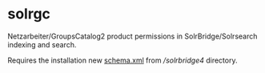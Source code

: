 solrgc
======

Netzarbeiter/GroupsCatalog2 product permissions in SolrBridge/Solrsearch indexing and search.

Requires the installation new [schema.xml](https://github.com/SnowdogApps/solrgc/blob/master/solrbridge4/schema.xml) from */solrbridge4* directory.
